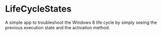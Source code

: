 LifeCycleStates
===============

A simple app to troubleshoot the Windows 8 life cycle by simply seeing the previous execution state and the activation method.
